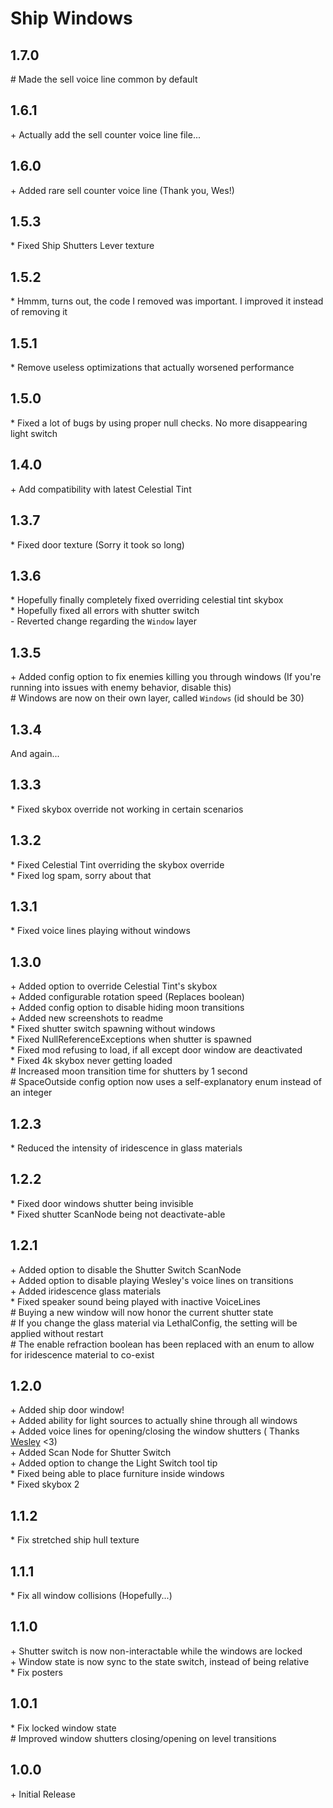 # Ship Windows

## 1.7.0

\# Made the sell voice line common by default<br>

## 1.6.1

\+ Actually add the sell counter voice line file...

## 1.6.0

\+ Added rare sell counter voice line (Thank you, Wes!)<br>

## 1.5.3

\* Fixed Ship Shutters Lever texture<br>

## 1.5.2

\* Hmmm, turns out, the code I removed was important. I improved it instead of removing it<br>

## 1.5.1

\* Remove useless optimizations that actually worsened performance<br>

## 1.5.0

\* Fixed a lot of bugs by using proper null checks. No more disappearing light switch<br>

## 1.4.0

\+ Add compatibility with latest Celestial Tint<br>

## 1.3.7

\* Fixed door texture (Sorry it took so long)<br>

## 1.3.6

\* Hopefully finally completely fixed overriding celestial tint skybox<br>
\* Hopefully fixed all errors with shutter switch<br>
\- Reverted change regarding the `Window` layer<br>

## 1.3.5

\+ Added config option to fix enemies killing you through windows (If you're running into issues with enemy behavior,
disable this)<br>
\# Windows are now on their own layer, called `Windows` (id should be 30)<br>

## 1.3.4

And again...<br>

## 1.3.3

\* Fixed skybox override not working in certain scenarios<br>

## 1.3.2

\* Fixed Celestial Tint overriding the skybox override<br>
\* Fixed log spam, sorry about that<br>

## 1.3.1

\* Fixed voice lines playing without windows<br>

## 1.3.0

\+ Added option to override Celestial Tint's skybox<br>
\+ Added configurable rotation speed (Replaces boolean)<br>
\+ Added config option to disable hiding moon transitions<br>
\+ Added new screenshots to readme<br>
\* Fixed shutter switch spawning without windows<br>
\* Fixed NullReferenceExceptions when shutter is spawned<br>
\* Fixed mod refusing to load, if all except door window are deactivated<br>
\* Fixed 4k skybox never getting loaded<br>
\# Increased moon transition time for shutters by 1 second<br>
\# SpaceOutside config option now uses a self-explanatory enum instead of an integer<br>

## 1.2.3

\* Reduced the intensity of iridescence in glass materials

## 1.2.2

\* Fixed door windows shutter being invisible<br>
\* Fixed shutter ScanNode being not deactivate-able<br>

## 1.2.1

\+ Added option to disable the Shutter Switch ScanNode<br>
\+ Added option to disable playing Wesley's voice lines on transitions<br>
\+ Added iridescence glass materials<br>
\* Fixed speaker sound being played with inactive VoiceLines<br>
\# Buying a new window will now honor the current shutter state<br>
\# If you change the glass material via LethalConfig, the setting will be applied without restart<br>
\# The enable refraction boolean has been replaced with an enum to allow for iridescence material to co-exist<br>

## 1.2.0

\+ Added ship door window!<br>
\+ Added ability for light sources to actually shine through all windows<br>
\+ Added voice lines for opening/closing the window shutters (
Thanks [Wesley](https://thunderstore.io/c/lethal-company/p/Magic_Wesley/) <3)<br>
\+ Added Scan Node for Shutter Switch<br>
\+ Added option to change the Light Switch tool tip<br>
\* Fixed being able to place furniture inside windows<br>
\* Fixed skybox 2<br>

## 1.1.2

\* Fix stretched ship hull texture<br>

## 1.1.1

\* Fix all window collisions (Hopefully...)<br>

## 1.1.0

\+ Shutter switch is now non-interactable while the windows are locked<br>
\+ Window state is now sync to the state switch, instead of being relative<br>
\* Fix posters<br>

## 1.0.1

\* Fix locked window state<br>
\# Improved window shutters closing/opening on level transitions<br>

## 1.0.0

\+ Initial Release<br>
